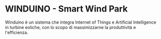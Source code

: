 # WINDUINO - Smart Wind Park

Winduino è un sistema che integra Internet of Things e Artificial Intelligence in turbine eoliche, con lo scopo di massimizzarne la produttività e l'efficienza.
